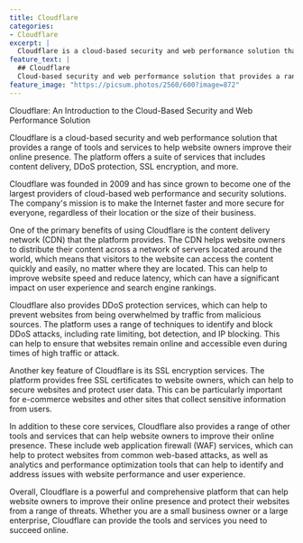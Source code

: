 ```yaml
---
title: Cloudflare
categories:
- Cloudflare
excerpt: |
  Cloudflare is a cloud-based security and web performance solution that provides a range of tools and services to help website owners improve their online presence. The platform offers a suite of services that includes content delivery, DDoS protection, SSL encryption, and more.
feature_text: |
  ## Cloudflare
  Cloud-based security and web performance solution that provides a range of tools and services to help website owners improve their online presence.
feature_image: "https://picsum.photos/2560/600?image=872"
---
```


Cloudflare: An Introduction to the Cloud-Based Security and Web Performance Solution

Cloudflare is a cloud-based security and web performance solution that provides a range of tools and services to help website owners improve their online presence. The platform offers a suite of services that includes content delivery, DDoS protection, SSL encryption, and more.

Cloudflare was founded in 2009 and has since grown to become one of the largest providers of cloud-based web performance and security solutions. The company's mission is to make the Internet faster and more secure for everyone, regardless of their location or the size of their business.

One of the primary benefits of using Cloudflare is the content delivery network (CDN) that the platform provides. The CDN helps website owners to distribute their content across a network of servers located around the world, which means that visitors to the website can access the content quickly and easily, no matter where they are located. This can help to improve website speed and reduce latency, which can have a significant impact on user experience and search engine rankings.

Cloudflare also provides DDoS protection services, which can help to prevent websites from being overwhelmed by traffic from malicious sources. The platform uses a range of techniques to identify and block DDoS attacks, including rate limiting, bot detection, and IP blocking. This can help to ensure that websites remain online and accessible even during times of high traffic or attack.

Another key feature of Cloudflare is its SSL encryption services. The platform provides free SSL certificates to website owners, which can help to secure websites and protect user data. This can be particularly important for e-commerce websites and other sites that collect sensitive information from users.

In addition to these core services, Cloudflare also provides a range of other tools and services that can help website owners to improve their online presence. These include web application firewall (WAF) services, which can help to protect websites from common web-based attacks, as well as analytics and performance optimization tools that can help to identify and address issues with website performance and user experience.

Overall, Cloudflare is a powerful and comprehensive platform that can help website owners to improve their online presence and protect their websites from a range of threats. Whether you are a small business owner or a large enterprise, Cloudflare can provide the tools and services you need to succeed online.

<!-- more -->
